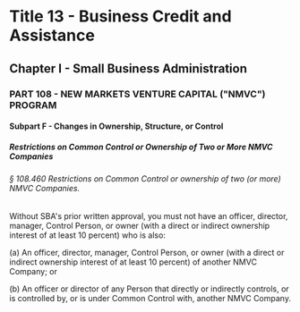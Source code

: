 
# Title 13 - Business Credit and Assistance
## Chapter I - Small Business Administration
### PART 108 - NEW MARKETS VENTURE CAPITAL ("NMVC") PROGRAM
#### Subpart F - Changes in Ownership, Structure, or Control
##### Restrictions on Common Control or Ownership of Two or More NMVC Companies
###### § 108.460 Restrictions on Common Control or ownership of two (or more) NMVC Companies.

Without SBA's prior written approval, you must not have an officer, director, manager, Control Person, or owner (with a direct or indirect ownership interest of at least 10 percent) who is also:

(a) An officer, director, manager, Control Person, or owner (with a direct or indirect ownership interest of at least 10 percent) of another NMVC Company; or

(b) An officer or director of any Person that directly or indirectly controls, or is controlled by, or is under Common Control with, another NMVC Company.
